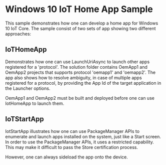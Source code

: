 # Windows 10 IoT Home App Sample

This sample demonstrates how one can develop a home app for Windows 10 IoT Core. 
The sample consist of two sets of app showing two different approaches:

## IoTHomeApp

Demonstrates how one can use LaunchUriAsync to launch other apps registered for a 'protocol'.
The solution folder contains OemApp1 and OemApp2 projects that supports protocol 'oemapp1' and 'oemapp2'.
The app also shows how to resolve ambiguity, in case of multiple apps registered for a protocol, by providing the App Id of the target application in the Launcher options.

OemApp1 and OemApp2 must be built and deployed before one can use IotHomeApp to launch them.

## IoTStartApp

IotStartApp illustrates how one can use PackageManager APIs to enumerate and launch apps installed on the system, just like a Start screen.
In order to use the PackageManager APIs, it uses a restricted capability. This may make it difficult to pass the Store certification process.

However, one can always sideload the app onto the device.
